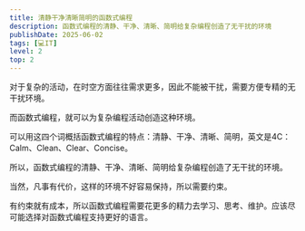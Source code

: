 ```yaml
---
title: 清静干净清晰简明的函数式编程
description: 函数式编程的清静、干净、清晰、简明给复杂编程创造了无干扰的环境
publishDate: 2025-06-02
tags: [💻IT]
level: 2
top: 2
---
```


对于复杂的活动，在时空方面往往需求更多，因此不能被干扰，需要方便专精的无干扰环境。

而函数式编程，就可以为复杂编程活动创造这种环境。

可以用这四个词概括函数式编程的特点：清静、干净、清晰、简明，英文是4C：Calm、Clean、Clear、Concise。

所以，函数式编程的清静、干净、清晰、简明给复杂编程创造了无干扰的环境。

当然，凡事有代价，这样的环境不好容易保持，所以需要约束。

有约束就有成本，所以函数式编程需要花更多的精力去学习、思考、维护。应该尽可能选择对函数式编程支持更好的语言。
